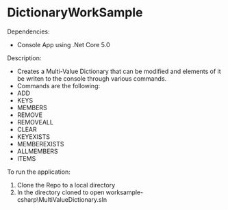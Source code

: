 ﻿# DictionaryWorkSample
Dependencies:
- Console App using .Net Core 5.0

Description:
- Creates a Multi-Value Dictionary that can be modified and elements of it be writen to the console through various commands. 
- Commands are the following:
- ADD
- KEYS
- MEMBERS
- REMOVE
- REMOVEALL
- CLEAR
- KEYEXISTS
- MEMBEREXISTS
- ALLMEMBERS
- ITEMS

To run the application:
1. Clone the Repo to a local directory
2. In the directory cloned to open worksample-csharp\MultiValueDictionary.sln
